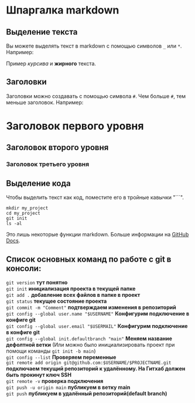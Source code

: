# Шпаргалка markdown

## Выделение текста

Вы можете выделять текст в markdown с помощью символов `_` или `*`. Например:

Пример _курсива_ и **жирного** текста.

## Заголовки

Заголовки можно создавать с помощью символа `#`. Чем больше `#`, тем меньше заголовок. Например:

# Заголовок первого уровня
## Заголовок второго уровня
### Заголовок третьего уровня

## Выделение кода

Чтобы выделить текст как код, поместите его в тройные кавычки "```". 

```
mkdir my_project
cd my_project
git init
ls -al
```

Это лишь некоторые функции markdown.
Больше информации на [GitHub Docs](https://docs.github.com/en/get-started/writing-on-github/getting-started-with-writing-and-formatting-on-github/basic-writing-and-formatting-syntax).

## Список основных команд по работе с git в консоли:
`git version` **тут понятно**<br>
`git init` **инициализация проекта в текущей папке**<br>
`git add .` **добавление всех файлов в папке в проект**<br>
`git status` **текущее состояние проекта**<br>
`git commit -m "Comment"` **подтверждаем изменения в репозиторий**<br>
`git config --global user.name "$USERNAME"` **Конфигурим подключение в конфиге git**<br>
`git config --global user.email "$USERMAIL"` **Конфигурим подключение в конфиге git**<br>
`git config --global init.defaultbranch "main"` **Меняем название дефолтной ветки** (Или можно было инициализировать проект при помощи команды `git init -b main`)<br>
`git config --list` **Проверяем переменные**<br>
`git remote add origin git@github.com:$USERNAME/$PROJECTNAME.git` **подключаем текущий репозиторий к удалённому. На Гитхаб должен быть прокинут ключ SSH**<br>
`git remote -v` **проверка подключения**<br>
`git push -u origin main` **публикуем в ветку main**<br>
`git push` **публикуем в удалённый репозиторий(default branch)**<br>
